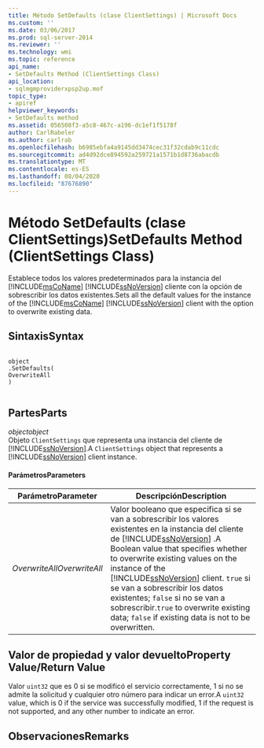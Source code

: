 ```yaml
---
title: Método SetDefaults (clase ClientSettings) | Microsoft Docs
ms.custom: ''
ms.date: 03/06/2017
ms.prod: sql-server-2014
ms.reviewer: ''
ms.technology: wmi
ms.topic: reference
api_name:
- SetDefaults Method (ClientSettings Class)
api_location:
- sqlmgmproviderxpsp2up.mof
topic_type:
- apiref
helpviewer_keywords:
- SetDefaults method
ms.assetid: 056508f3-a5c8-467c-a196-dc1ef1f5178f
author: CarlRabeler
ms.author: carlrab
ms.openlocfilehash: b6985ebfa4a9145dd3474cec31f32cdab9c11cdc
ms.sourcegitcommit: ad4d92dce894592a259721a1571b1d8736abacdb
ms.translationtype: MT
ms.contentlocale: es-ES
ms.lasthandoff: 08/04/2020
ms.locfileid: "87676890"
---
```

# <a name="setdefaults-method-clientsettings-class"></a><span data-ttu-id="b4786-102">Método SetDefaults (clase ClientSettings)</span><span class="sxs-lookup"><span data-stu-id="b4786-102">SetDefaults Method (ClientSettings Class)</span></span>
  <span data-ttu-id="b4786-103">Establece todos los valores predeterminados para la instancia del [!INCLUDE[msCoName](../../includes/msconame-md.md)] [!INCLUDE[ssNoVersion](../../includes/ssnoversion-md.md)] cliente con la opción de sobrescribir los datos existentes.</span><span class="sxs-lookup"><span data-stu-id="b4786-103">Sets all the default values for the instance of the [!INCLUDE[msCoName](../../includes/msconame-md.md)] [!INCLUDE[ssNoVersion](../../includes/ssnoversion-md.md)] client with the option to overwrite existing data.</span></span>  
  
## <a name="syntax"></a><span data-ttu-id="b4786-104">Sintaxis</span><span class="sxs-lookup"><span data-stu-id="b4786-104">Syntax</span></span>  
  
```  
  
object  
.SetDefaults(  
OverwriteAll  
)  
  
```  
  
## <a name="parts"></a><span data-ttu-id="b4786-105">Partes</span><span class="sxs-lookup"><span data-stu-id="b4786-105">Parts</span></span>  
 <span data-ttu-id="b4786-106">*object*</span><span class="sxs-lookup"><span data-stu-id="b4786-106">*object*</span></span>  
 <span data-ttu-id="b4786-107">Objeto `ClientSettings` que representa una instancia del cliente de [!INCLUDE[ssNoVersion](../../includes/ssnoversion-md.md)].</span><span class="sxs-lookup"><span data-stu-id="b4786-107">A `ClientSettings` object that represents a [!INCLUDE[ssNoVersion](../../includes/ssnoversion-md.md)] client instance.</span></span>  
  
#### <a name="parameters"></a><span data-ttu-id="b4786-108">Parámetros</span><span class="sxs-lookup"><span data-stu-id="b4786-108">Parameters</span></span>  
  
|<span data-ttu-id="b4786-109">Parámetro</span><span class="sxs-lookup"><span data-stu-id="b4786-109">Parameter</span></span>|<span data-ttu-id="b4786-110">Descripción</span><span class="sxs-lookup"><span data-stu-id="b4786-110">Description</span></span>|  
|---------------|-----------------|  
|<span data-ttu-id="b4786-111">*OverwriteAll*</span><span class="sxs-lookup"><span data-stu-id="b4786-111">*OverwriteAll*</span></span>|<span data-ttu-id="b4786-112">Valor booleano que especifica si se van a sobrescribir los valores existentes en la instancia del cliente de [!INCLUDE[ssNoVersion](../../includes/ssnoversion-md.md)] .</span><span class="sxs-lookup"><span data-stu-id="b4786-112">A Boolean value that specifies whether to overwrite existing values on the instance of the [!INCLUDE[ssNoVersion](../../includes/ssnoversion-md.md)] client.</span></span> <span data-ttu-id="b4786-113">`true` si se van a sobrescribir los datos existentes; `false` si no se van a sobrescribir.</span><span class="sxs-lookup"><span data-stu-id="b4786-113">`true` to overwrite existing data; `false` if existing data is not to be overwritten.</span></span>|  
  
## <a name="property-valuereturn-value"></a><span data-ttu-id="b4786-114">Valor de propiedad y valor devuelto</span><span class="sxs-lookup"><span data-stu-id="b4786-114">Property Value/Return Value</span></span>  
 <span data-ttu-id="b4786-115">Valor `uint32` que es 0 si se modificó el servicio correctamente, 1 si no se admite la solicitud y cualquier otro número para indicar un error.</span><span class="sxs-lookup"><span data-stu-id="b4786-115">A `uint32` value, which is 0 if the service was successfully modified, 1 if the request is not supported, and any other number to indicate an error.</span></span>  
  
## <a name="remarks"></a><span data-ttu-id="b4786-116">Observaciones</span><span class="sxs-lookup"><span data-stu-id="b4786-116">Remarks</span></span>  
  
